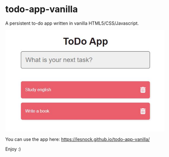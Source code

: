 # todo-app-vanilla
A persistent to-do app written in vanilla HTML5/CSS/Javascript.

![Demo](./demo.jpg)

You can use the app here: https://lesnock.github.io/todo-app-vanilla/

Enjoy :)
